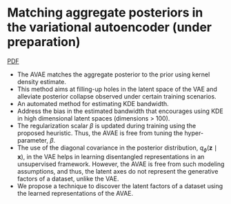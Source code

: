 <!---
---
#title: "Matching aggregate posteriors in the variational autoencoder (under preparation)"
#collection: publications
#permalink: /publication/2009-10-01-paper-title-number-1
#excerpt: ''
#date: 2009-10-01
#venue: 'Under preparation'
#paperurl: 'http://surojit-utah.github.io/files/AVAE.pdf'
#citation: 'Your Name, You. (2009). &quot;Paper Title Number 1.&quot; <i>Journal 1</i>. 1(1).'
---
-->
# Matching aggregate posteriors in the variational autoencoder (under preparation)
[PDF](http://surojit-utah.github.io/files/AVAE.pdf "PDF")

* The AVAE matches the aggregate posterior to the prior using kernel density estimate. 
* This method aims at filling-up holes in the latent space of the VAE and alleviate posterior collapse observed under certain training scenarios.
* An automated method for estimating KDE bandwidth.
* Address the bias in the estimated bandwidth that encourages using KDE in high dimensional latent spaces (dimensions > 100).
* The regularization scalar $\beta$ is updated during training using the proposed heuristic. Thus, the AVAE is free from tuning the hyper-parameter, $\beta$.
* The use of the diagonal covariance in the posterior distribution, $q_{\phi}(\mathbf{z} \mid \mathbf{x})$, in the VAE helps in learning disentangled representations in an unsupervised framework. However, the AVAE is free from such modeling assumptions, and thus, the latent axes do not represent the generative factors of a dataset, unlike the VAE.
* We propose a technique to discover the latent factors of a dataset using the learned representations of the AVAE.
